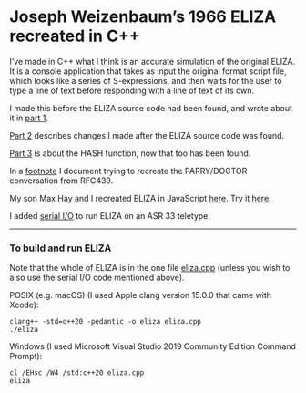 # Joseph Weizenbaum’s 1966 ELIZA recreated in C++

I’ve made in C++ what I think is an accurate simulation of the original ELIZA. It is a console application that takes as input the original format script file, which looks like a series of S-expressions, and then waits for the user to type a line of text before responding with a line of text of its own.

I made this before the ELIZA source code had been found, and wrote about it in [part 1](https://github.com/anthay/ELIZA/blob/master/doc/Eliza_part_1.md).

[Part 2](https://github.com/anthay/ELIZA/blob/master/doc/Eliza_part_2.md) describes changes I made after the ELIZA source code was found.

[Part 3](https://github.com/anthay/ELIZA/blob/master/doc/Eliza_part_3.md) is about the HASH function, now that too has been found. 

In a [footnote](https://github.com/anthay/ELIZA/blob/master/doc/Trying_to_recreate_RFC439.md) I document trying to recreate the PARRY/DOCTOR conversation from RFC439.

My son Max Hay and I recreated ELIZA in JavaScript [here](https://github.com/anthay/ELIZA/blob/master/src/eliza.html). Try it [here](https://anthay.github.io/eliza.html).

I added [serial I/O](https://github.com/anthay/ELIZA/blob/master/doc/serial_io.md) to run ELIZA on an ASR 33 teletype. 

---

### To build and run ELIZA

Note that the whole of ELIZA is in the one file [eliza.cpp](https://github.com/anthay/ELIZA/blob/master/src/eliza.cpp) (unless you wish to also use the serial I/O code mentioned above).

POSIX (e.g. macOS) (I used Apple clang version 15.0.0 that came with Xcode):

```text
clang++ -std=c++20 -pedantic -o eliza eliza.cpp
./eliza
```

Windows (I used Microsoft Visual Studio 2019 Community Edition Command Prompt):

```text
cl /EHsc /W4 /std:c++20 eliza.cpp
eliza
```
